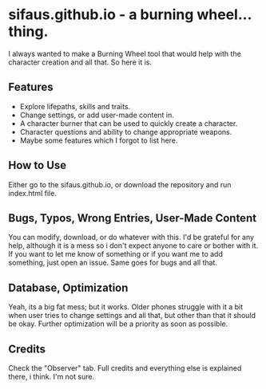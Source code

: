 # sifaus.github.io - a burning wheel... thing.
I always wanted to make a Burning Wheel tool that would help with the character creation and all that. So here it is.

## Features
* Explore lifepaths, skills and traits.
* Change settings, or add user-made content in.
* A character burner that can be used to quickly create a character.
* Character questions and ability to change appropriate weapons.
* Maybe some features which I forgot to list here.

## How to Use
Either go to the sifaus.github.io, or download the repository and run index.html file.

## Bugs, Typos, Wrong Entries, User-Made Content
You can modify, download, or do whatever with this. I'd be grateful for any help, although it is a mess so i don't expect anyone to care or bother with it. If you want to let me know of something or if you want me to add something, just open an issue. Same goes for bugs and all that.

## Database, Optimization
Yeah, its a big fat mess; but it works. Older phones struggle with it a bit when user tries to change settings and all that, but other than that it should be okay. Further optimization will be a priority as soon as possible.

## Credits
Check the "Observer" tab. Full credits and everything else is explained there, i think. I'm not sure.